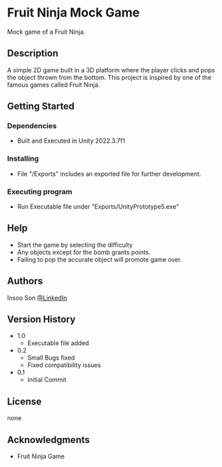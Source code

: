 # Fruit Ninja Mock Game

Mock game of a Fruit Ninja.

## Description

A simple 2D game built in a 3D platform where the player clicks and pops the object thrown from the bottom.
This project is inspired by one of the famous games called Fruit Ninja. 

## Getting Started

### Dependencies
* Built and Executed in Unity 2022.3.7f1
### Installing

* File "/Exports" includes an exported file for further development.

### Executing program

* Run Executable file under "Exports/UnityPrototype5.exe"

## Help

* Start the game by selecting the difficulty
* Any objects except for the bomb grants points.
* Failing to pop the accurate object will promote game over.

## Authors

Insoo Son [@LinkedIn]()

## Version History
* 1.0
    * Executable file added
* 0.2
    * Small Bugs fixed
    * Fixed compatibility issues
* 0.1
    * Initial Commit

## License

none

## Acknowledgments
* Fruit Ninja Game
